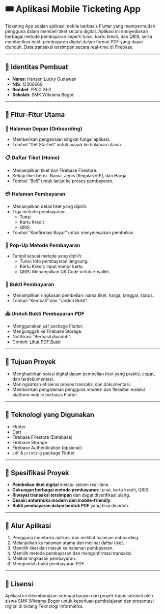 # 🎟️ Aplikasi Mobile Ticketing App

Ticketing App adalah aplikasi mobile berbasis Flutter yang mempermudah pengguna dalam membeli tiket secara digital. Aplikasi ini menyediakan berbagai metode pembayaran seperti tunai, kartu kredit, dan QRIS, serta memberikan bukti pembayaran digital dalam format PDF yang dapat diunduh. Data transaksi tersimpan secara real-time di Firebase.

---

## 👤 Identitas Pembuat

* **Nama**: Hansen Lucky Gunawan  
* **NIS**: 12309669  
* **Rombel**: PPLG XI-2  
* **Sekolah**: SMK Wikrama Bogor

---

## 🚀 Fitur-Fitur Utama

### 🏁 Halaman Depan (Onboarding)

* Memberikan pengenalan singkat fungsi aplikasi.
* Tombol “Get Started” untuk masuk ke halaman utama.

### 📋 Daftar Tiket (Home)

* Menampilkan tiket dari Firebase Firestore.
* Setiap tiket berisi: Nama, Jenis (Regular/VIP), dan Harga.
* Tombol “Beli” untuk lanjut ke proses pembayaran.

### 💳 Halaman Pembayaran

* Menampilkan detail tiket yang dipilih.
* Tiga metode pembayaran:
  * Tunai
  * Kartu Kredit
  * QRIS
* Tombol “Konfirmasi Bayar” untuk menyelesaikan pembelian.

### 💬 Pop-Up Metode Pembayaran

* Tampil sesuai metode yang dipilih:
  * Tunai: Info pembayaran langsung.
  * Kartu Kredit: Input nomor kartu.
  * QRIS: Menampilkan QR Code untuk e-wallet.

### 🧾 Bukti Pembayaran

* Menampilkan ringkasan pembelian: nama tiket, harga, tanggal, status.
* Tombol “Kembali” dan “Unduh Bukti”.

### 📥 Unduh Bukti Pembayaran PDF

* Menggunakan `pdf` package Flutter.
* Mengunggah ke Firebase Storage.
* Notifikasi “Berhasil diunduh”.
* Contoh: [Lihat PDF Bukti](https://drive.google.com/file/d/1EzPaB1CCnLgyMmfMra9Fa9Dpqu87modK/view?usp=sharing)

---

## 🧠 Tujuan Proyek

* Menghadirkan solusi digital dalam pembelian tiket yang praktis, cepat, dan terdokumentasi.
* Meningkatkan efisiensi proses transaksi dan dokumentasi.
* Memberikan pengalaman pengguna modern dan fleksibel melalui platform mobile berbasis Flutter.

---

## 🔧 Teknologi yang Digunakan

* Flutter
* Dart
* Firebase Firestore (Database)
* Firebase Storage
* Firebase Authentication (opsional)
* `pdf` & `printing` package Flutter

---

## 🧩 Spesifikasi Proyek

* **Pembelian tiket digital** melalui sistem real-time.
* **Dukungan berbagai metode pembayaran**: tunai, kartu kredit, QRIS.
* **Riwayat transaksi tersimpan** dan dapat diverifikasi ulang.
* **Desain antarmuka modern dan mobile-friendly**.
* **Bukti pembayaran dalam bentuk PDF** yang bisa diunduh.

---

## 🧭 Alur Aplikasi

1. Pengguna membuka aplikasi dan melihat halaman onboarding.
2. Melanjutkan ke halaman utama dan melihat daftar tiket.
3. Memilih tiket dan masuk ke halaman pembayaran.
4. Memilih metode pembayaran dan mengonfirmasi transaksi.
5. Melihat ringkasan pembayaran.
6. Mengunduh bukti pembayaran PDF.

---

## 📄 Lisensi

Aplikasi ini dikembangkan sebagai bagian dari proyek tugas sekolah oleh siswa SMK Wikrama Bogor untuk keperluan pembelajaran dan presentasi digital di bidang Teknologi Informatika.

